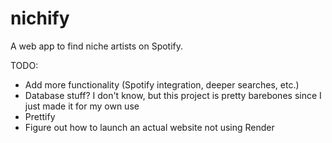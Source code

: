 # nichify
A web app to find niche artists on Spotify.

TODO:
  - Add more functionality (Spotify integration, deeper searches, etc.)
  - Database stuff? I don't know, but this project is pretty barebones since I just made it for my own use
  - Prettify
  - Figure out how to launch an actual website not using Render
